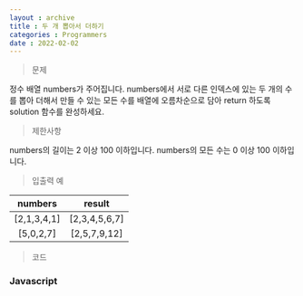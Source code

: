 ```yaml
---
layout : archive
title : 두 개 뽑아서 더하기
categories : Programmers
date : 2022-02-02
---
```

> 문제 <br>

정수 배열 numbers가 주어집니다. numbers에서 서로 다른 인덱스에 있는 두 개의 수를 뽑아 더해서 만들 수 있는 모든 수를 배열에 오름차순으로 담아 return 하도록 solution 함수를 완성하세요.

> 제한사항<br>

numbers의 길이는 2 이상 100 이하입니다.
numbers의 모든 수는 0 이상 100 이하입니다.

> 입출력 예<br>

|numbers|result|
|:--:|:--:|
|[2,1,3,4,1]|[2,3,4,5,6,7]|
|[5,0,2,7]|[2,5,7,9,12]|

> 코드
### Javascript

<script src="https://gist.github.com/kwontaehoon/cffb8c68320c909553027977664bf919.js"></script>
